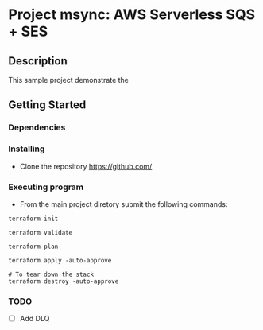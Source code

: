 # Project msync: AWS Serverless SQS + SES



## Description

This sample project demonstrate the 

## Getting Started

### Dependencies

### Installing

* Clone the repository https://github.com/

### Executing program

* From the main project diretory submit the following commands:
```
terraform init

terraform validate 

terraform plan

terraform apply -auto-approve

# To tear down the stack 
terraform destroy -auto-approve
```
### TODO

- [ ] Add DLQ